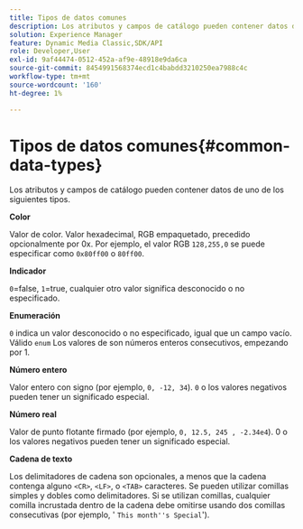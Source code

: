 ```yaml
---
title: Tipos de datos comunes
description: Los atributos y campos de catálogo pueden contener datos de uno de los siguientes tipos.
solution: Experience Manager
feature: Dynamic Media Classic,SDK/API
role: Developer,User
exl-id: 9af44474-0512-452a-af9e-48918e9da6ca
source-git-commit: 8454991568374ecd1c4babdd3210250ea7988c4c
workflow-type: tm+mt
source-wordcount: '160'
ht-degree: 1%

---
```


# Tipos de datos comunes{#common-data-types}

Los atributos y campos de catálogo pueden contener datos de uno de los siguientes tipos.

**Color**

Valor de color. Valor hexadecimal, RGB empaquetado, precedido opcionalmente por 0x. Por ejemplo, el valor RGB `128,255,0` se puede especificar como `0x80ff00` o `80ff00`.

**Indicador**

`0`=false, `1`=true, cualquier otro valor significa desconocido o no especificado.

**Enumeración**

`0` indica un valor desconocido o no especificado, igual que un campo vacío. Válido `enum` Los valores de son números enteros consecutivos, empezando por 1.

**Número entero**

Valor entero con signo (por ejemplo, `0, -12, 34`). `0` o los valores negativos pueden tener un significado especial.

**Número real**

Valor de punto flotante firmado (por ejemplo, `0, 12.5, 245 , -2.34e4`). 0 o los valores negativos pueden tener un significado especial.

**Cadena de texto**

Los delimitadores de cadena son opcionales, a menos que la cadena contenga alguno `<CR>`, `<LF>`, o `<TAB>` caracteres. Se pueden utilizar comillas simples y dobles como delimitadores. Si se utilizan comillas, cualquier comilla incrustada dentro de la cadena debe omitirse usando dos comillas consecutivas (por ejemplo, &#39; `This month''s Special`&#39;).
